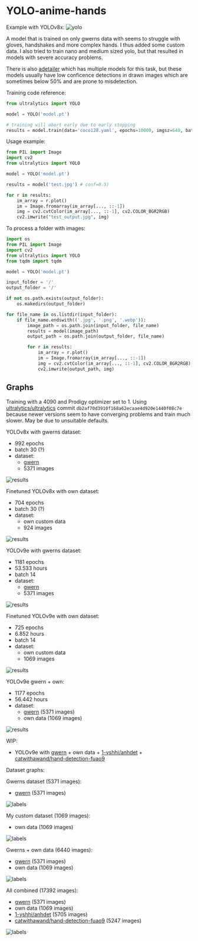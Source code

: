 # YOLO-anime-hands
Example with YOLOv8x:
![yolo](https://github.com/styler00dollar/YOLOv8-anime-hands/assets/51405565/c0c820d2-24d8-4d4a-b452-ad8e20811275)

A model that is trained on only gwerns data with seems to struggle with gloves, handshakes and more complex hands. I thus added some custom data. I also tried to train nano and medium sized yolo, but that resulted in models with severe accuracy problems.

There is also [adetailer](https://huggingface.co/Bingsu/adetailer) which has multiple models for this task, but these models usually have low conficence detections in drawn images which are sometimes below 50% and are prone to misdetection.

Training code reference:
```python
from ultralytics import YOLO

model = YOLO('model.pt')

# training will abort early due to early stopping
results = model.train(data='coco128.yaml', epochs=10000, imgsz=640, batch=20, amp=True)
```

Usage example:
```python
from PIL import Image
import cv2
from ultralytics import YOLO

model = YOLO('model.pt')

results = model('test.jpg') # conf=0.5)

for r in results:
    im_array = r.plot()
    im = Image.fromarray(im_array[..., ::-1])
    img = cv2.cvtColor(im_array[..., ::-1], cv2.COLOR_BGR2RGB)
    cv2.imwrite("test_output.jpg", img) 
```
To process a folder with images:
```python
import os
from PIL import Image
import cv2
from ultralytics import YOLO
from tqdm import tqdm

model = YOLO('model.pt')

input_folder = '/'
output_folder = '/'

if not os.path.exists(output_folder):
    os.makedirs(output_folder)

for file_name in os.listdir(input_folder):
    if file_name.endswith(('.jpg', '.png', '.webp')):
        image_path = os.path.join(input_folder, file_name)
        results = model(image_path)
        output_path = os.path.join(output_folder, file_name)

        for r in results:
            im_array = r.plot()
            im = Image.fromarray(im_array[..., ::-1])
            img = cv2.cvtColor(im_array[..., ::-1], cv2.COLOR_BGR2RGB)
            cv2.imwrite(output_path, img)
```

## Graphs

Training with a 4090 and Prodigy optimizer set to 1. Using [ultralytics/ultralytics](https://github.com/ultralytics/ultralytics) commit `db2af70d3910f168a62ecaae4d920e1440f08c7e` because newer versions seem to have converging problems and train much slower. May be due to unsuitable defaults.

YOLOv8x with gwerns dataset:
- 992 epochs
- batch 30 (?)
- dataset:
    - [gwern](https://gwern.net/crop#hands-download)
    - 5371 images
 
![results](https://github.com/styler00dollar/YOLOv8-anime-hands/assets/51405565/ed921cff-5f54-418f-b1f3-83f69e87981d)

Finetuned YOLOv8x with own dataset:
- 704 epochs
- batch 30 (?)
- dataset:
    - own custom data
    - 924 images

![results](https://github.com/styler00dollar/YOLOv8-anime-hands/assets/51405565/e684f351-ded3-460d-93c1-7f89df38049c)

YOLOv9e with gwerns dataset:
- 1181 epochs
- 53.533 hours
- batch 14
- dataset:
    - [gwern](https://gwern.net/crop#hands-download)
    - 5371 images

![results](https://github.com/styler00dollar/YOLO-anime-hands/assets/51405565/aaae8564-0d55-49a7-8fbb-fffe5f491b54)

Finetuned YOLOv9e with own dataset:
- 725 epochs
- 6.852 hours
- batch 14
- dataset:
    - own custom data
    - 1069 images

![results](https://github.com/styler00dollar/YOLO-anime-hands/assets/51405565/6237c61a-9fb3-4b85-a23a-7d53dc3a38b3)

YOLOv9e gwern + own: 
- 1177 epochs
- 56.442 hours
- dataset:
    - [gwern](https://gwern.net/crop#hands-download) (5371 images)
    - own data (1069 images)

![results](https://github.com/styler00dollar/YOLO-anime-hands/assets/51405565/28811ad0-3530-44ae-b0a0-a33d77b4a453)

WIP:
- YOLOv9e with [gwern](https://gwern.net/crop#hands-download) + own data + [1-yshhi/anhdet](https://universe.roboflow.com/1-yshhi/anhdet) + [catwithawand/hand-detection-fuao9](https://universe.roboflow.com/catwithawand/hand-detection-fuao9)

Dataset graphs:

Gwerns dataset (5371 images):

- [gwern](https://gwern.net/crop#hands-download) (5371 images)


![labels](https://github.com/styler00dollar/YOLO-anime-hands/assets/51405565/ebe840c4-698d-4675-85c2-bd05c6573792)

My custom dataset (1069 images):

- own data (1069 images)
  
![labels](https://github.com/styler00dollar/YOLO-anime-hands/assets/51405565/fbf90d84-2cc3-4a6c-bdee-c20cbe4418f4)

Gwerns + own data (6440 images):

- [gwern](https://gwern.net/crop#hands-download) (5371 images)
- own data (1069 images)

![labels](https://github.com/styler00dollar/YOLO-anime-hands/assets/51405565/d83d4342-31a0-41fe-bcb4-f2266affcdc4)

All combined (17392 images):

- [gwern](https://gwern.net/crop#hands-download) (5371 images)
- own data (1069 images)
- [1-yshhi/anhdet](https://universe.roboflow.com/1-yshhi/anhdet) (5705 images)
- [catwithawand/hand-detection-fuao9](https://universe.roboflow.com/catwithawand/hand-detection-fuao9) (5247 images)

![labels](https://github.com/styler00dollar/YOLO-anime-hands/assets/51405565/89dcd317-23f9-4366-be56-73aba9ba3cf9)
